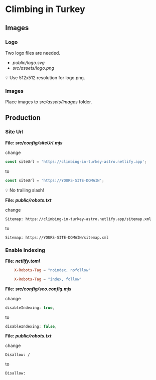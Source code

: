 # Climbing in Turkey

## Images

### Logo

Two logo files are needed.

- _public/logo.svg_
- _src/assets/logo.png_

:bulb: Use 512x512 resolution for logo.png.

### Images

Place images to _src/assets/images_ folder.

## Production

### Site Url

**File: _src/config/siteUrl.mjs_**

change

```js
const siteUrl = 'https://climbing-in-turkey-astro.netlify.app';
```

to

```js
const siteUrl = 'https://YOURS-SITE-DOMAIN';
```

:bulb: No trailing slash!

**File: _public/robots.txt_**

change

```text
Sitemap: https://climbing-in-turkey-astro.netlify.app/sitemap.xml
```

to

```text
Sitemap: https://YOURS-SITE-DOMAIN/sitemap.xml
```

### Enable Indexing

**File: _netlify.toml_**

```toml
    X-Robots-Tag = "noindex, nofollow"
```

```toml
    X-Robots-Tag = "index, follow"
```

**File: _src/config/seo.config.mjs_**

change

```js
disableIndexing: true,
```

to

```js
disableIndexing: false,
```

**File: _public/robots.txt_**

change

```text
Disallow: /
```

to

```text
Disallow:
```
